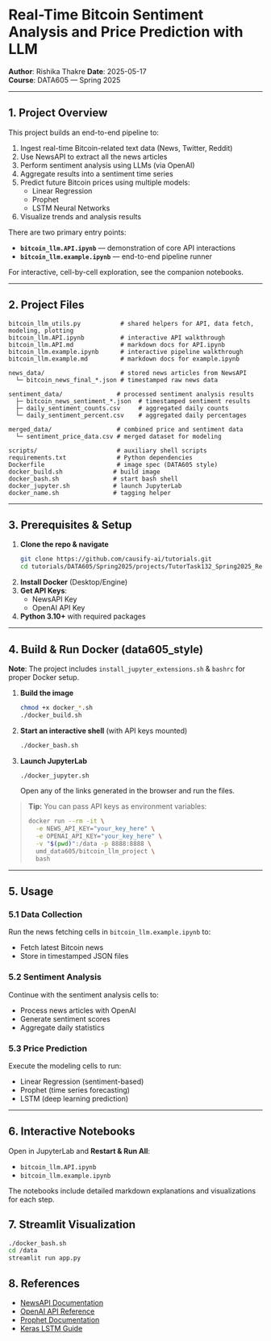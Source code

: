 # Real-Time Bitcoin Sentiment Analysis and Price Prediction with LLM

**Author**: Rishika Thakre 
**Date**: 2025-05-17  
**Course**: DATA605 — Spring 2025

---

## 1. Project Overview

This project builds an end-to-end pipeline to:

1. Ingest real-time Bitcoin-related text data (News, Twitter, Reddit)
2. Use NewsAPI to extract all the news articles
3. Perform sentiment analysis using LLMs (via OpenAI)
4. Aggregate results into a sentiment time series
5. Predict future Bitcoin prices using multiple models:
   - Linear Regression
   - Prophet
   - LSTM Neural Networks
6. Visualize trends and analysis results

There are two primary entry points:

- **`bitcoin_llm.API.ipynb`** — demonstration of core API interactions  
- **`bitcoin_llm.example.ipynb`** — end-to-end pipeline runner  

For interactive, cell-by-cell exploration, see the companion notebooks.

---

## 2. Project Files

```text
bitcoin_llm_utils.py           # shared helpers for API, data fetch, modeling, plotting
bitcoin_llm.API.ipynb          # interactive API walkthrough
bitcoin_llm.API.md             # markdown docs for API.ipynb
bitcoin_llm.example.ipynb      # interactive pipeline walkthrough
bitcoin_llm.example.md         # markdown docs for example.ipynb

news_data/                     # stored news articles from NewsAPI
  └─ bitcoin_news_final_*.json # timestamped raw news data

sentiment_data/               # processed sentiment analysis results
  ├─ bitcoin_news_sentiment_*.json  # timestamped sentiment results
  ├─ daily_sentiment_counts.csv     # aggregated daily counts
  └─ daily_sentiment_percent.csv    # aggregated daily percentages

merged_data/                  # combined price and sentiment data
  └─ sentiment_price_data.csv # merged dataset for modeling

scripts/                      # auxiliary shell scripts
requirements.txt              # Python dependencies
Dockerfile                    # image spec (DATA605 style)
docker_build.sh              # build image
docker_bash.sh               # start bash shell
docker_jupyter.sh            # launch JupyterLab
docker_name.sh               # tagging helper
```

---

## 3. Prerequisites & Setup

1. **Clone the repo & navigate**  
   ```bash
   git clone https://github.com/causify-ai/tutorials.git
   cd tutorials/DATA605/Spring2025/projects/TutorTask132_Spring2025_Real-time_Bitcoin_Sentiment_Analysis_and_Price_Prediction_with_llm
   ```
2. **Install Docker** (Desktop/Engine)  
3. **Get API Keys**:
   - NewsAPI Key
   - OpenAI API Key
4. **Python 3.10+** with required packages

---

## 4. Build & Run Docker (data605_style)

**Note**: The project includes `install_jupyter_extensions.sh` & `bashrc` for proper Docker setup.

1. **Build the image**  
   ```bash
   chmod +x docker_*.sh
   ./docker_build.sh
   ```
2. **Start an interactive shell** (with API keys mounted)  
   ```bash
   ./docker_bash.sh
   ```
3. **Launch JupyterLab**  
   ```bash
   ./docker_jupyter.sh
   ```
   Open any of the links generated in the browser and run the files.

> **Tip:** You can pass API keys as environment variables:
> ```bash
> docker run --rm -it \
>   -e NEWS_API_KEY="your_key_here" \
>   -e OPENAI_API_KEY="your_key_here" \
>   -v "$(pwd)":/data -p 8888:8888 \
>   umd_data605/bitcoin_llm_project \
>   bash
> ```

---

## 5. Usage

### 5.1 Data Collection
Run the news fetching cells in `bitcoin_llm.example.ipynb` to:
- Fetch latest Bitcoin news
- Store in timestamped JSON files

### 5.2 Sentiment Analysis
Continue with the sentiment analysis cells to:
- Process news articles with OpenAI
- Generate sentiment scores
- Aggregate daily statistics

### 5.3 Price Prediction
Execute the modeling cells to run:
- Linear Regression (sentiment-based)
- Prophet (time series forecasting)
- LSTM (deep learning prediction)

---

## 6. Interactive Notebooks

Open in JupyterLab and **Restart & Run All**:
- `bitcoin_llm.API.ipynb`
- `bitcoin_llm.example.ipynb`

The notebooks include detailed markdown explanations and visualizations for each step.

## 7. Streamlit Visualization

```bash
./docker_bash.sh
cd /data
streamlit run app.py
```

## 8. References

- [NewsAPI Documentation](https://newsapi.org/docs)
- [OpenAI API Reference](https://platform.openai.com/docs/api-reference)
- [Prophet Documentation](https://facebook.github.io/prophet/docs/quick_start.html)
- [Keras LSTM Guide](https://www.tensorflow.org/api_docs/python/tf/keras/layers/LSTM)
